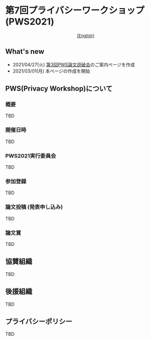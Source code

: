 # 第7回プライバシーワークショップ (PWS2021)

<div style="text-align: center;">
 <font size="2">
  <a href="./index_e.html">[English]</a>
 </font>
</div>

## What's new
- 2021/04/27(火) [第3回PWS論文読破会](./study21.html)のご案内ページを作成
- 2021/03/01(月) 本ページの作成を開始

## PWS(Privacy Workshop)について
### 概要
TBD

### 開催日時
TBD

<h3>PWS2021実行委員会 </h3>
TBD

### 参加登録
TBD


### 論文投稿 (発表申し込み)
TBD

### 論文賞
TBD

## 協賛組織
TBD


## 後援組織
TBD


## プライバシーポリシー
TBD
